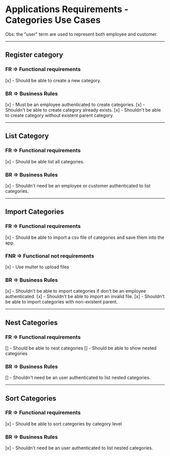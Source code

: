# Applications Requirements - Categories Use Cases
Obs: the "user" term are used to represent both employee and customer.

--------------------------------------------------------------------------------

## Register category

### **FR** => Functional requirements
[x] - Should be able to create a new category.

### **BR** => Business Rules
[x] - Must be an employee authenticated to create categories.
[x] - Shouldn't be able to create category already exists.
[x] - Shouldn't be able to create category without existent parent category.

--------------------------------------------------------------------------------

## List Category

### **FR** => Functional requirements
[x] - Should be able list all categories.

### **BR** => Business Rules
[x] - Shouldn't need be an employee or customer authenticated to list categories.

--------------------------------------------------------------------------------

## Import Categories

### **FR** => Functional requirements
[x] - Should be able to import a csv file of categories and save them into the app.

### **FNR** => Functional not requirements
[x] - Use multer to upload files

### **BR** => Business Rules
[x] - Shouldn't be able to import categories if don't be an employee authenticated.
[x] - Shouldn't be able to import an invalid file.
[x] - Shouldn't be able to import categories with non-existent parent.


--------------------------------------------------------------------------------

## Nest Categories

### **FR** => Functional requirements
[] - Should be able to nest categories
[] - Should be able to show nested categories

### **BR** => Business Rules
[] - Shouldn't need be an user authenticated to list nested categories.


--------------------------------------------------------------------------------

## Sort Categories

### **FR** => Functional requirements
[x] - Should be able to sort categories by category level

### **BR** => Business Rules
[x] - Shouldn't need be an user authenticated to list nested categories.